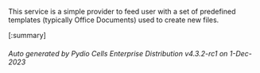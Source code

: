 






This service is a simple provider to feed user with a set of predefined templates (typically Office Documents) used to create new files.

[:summary]

###### Auto generated by Pydio Cells Enterprise Distribution v4.3.2-rc1 on 1-Dec-2023
